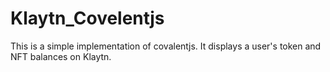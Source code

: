 # Klaytn_Covelentjs
This is a simple implementation of covalentjs. It displays a user's token and NFT balances on Klaytn.


